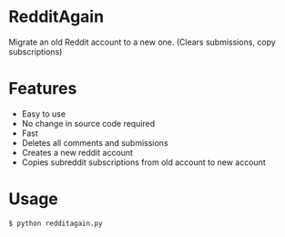 RedditAgain
===========

Migrate an old Reddit account to a new one. (Clears submissions, copy subscriptions)

Features
===========

* Easy to use
* No change in source code required
* Fast
* Deletes all comments and submissions
* Creates a new reddit account
* Copies subreddit subscriptions from old account to new account

Usage
=======

    $ python redditagain.py

